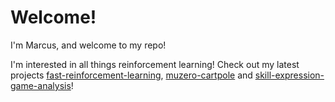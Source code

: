 # Welcome!

I'm Marcus, and welcome to my repo!

I'm interested in all things reinforcement learning! Check out my latest projects [fast-reinforcement-learning](https://github.com/chiamp/fast-reinforcement-learning), [muzero-cartpole](https://github.com/chiamp/muzero-cartpole) and [skill-expression-game-analysis](https://github.com/chiamp/skill-expression-game-analysis)!

<!--
**chiamp/chiamp** is a ✨ _special_ ✨ repository because its `README.md` (this file) appears on your GitHub profile.

Here are some ideas to get you started:

- 🔭 I’m currently working on ...
- 🌱 I’m currently learning ...
- 👯 I’m looking to collaborate on ...
- 🤔 I’m looking for help with ...
- 💬 Ask me about ...
- 📫 How to reach me: ...
- 😄 Pronouns: ...
- ⚡ Fun fact: ...
-->

